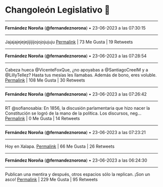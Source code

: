 # Changoleón Legislativo 🙈
*****
**Fernández Noroña** (**@fernandeznorona**) • 23-06-2023 a las 07:30:15
*****
Jajajajejejejijijijojojojujuju
[Permalink](https://twitter.com/fernandeznorona/status/1672265820272197632) | 73 Me Gusta | 19 Retweets
*****
**Fernández Noroña** (**@fernandeznorona**) • 23-06-2023 a las 07:28:54
*****
Cabeza hueca @VicenteFoxQue, ¿no apoyabas a @SantiagoCreelM y a @LillyTellez? Hasta tus mesías les llamabas. Además de bono, eres voluble.
[Permalink](https://twitter.com/fernandeznorona/status/1672265480810422273) | 108 Me Gusta | 30 Retweets
*****
**Fernández Noroña** (**@fernandeznorona**) • 23-06-2023 a las 07:26:42
*****
RT @sofianosabia: En 1856, la discusión parlamentaria que hizo nacer la Constitución se logró de la mano de la política.
Los discursos, neg…
[Permalink](https://twitter.com/fernandeznorona/status/1672264926172450817) | 0 Me Gusta | 14 Retweets
*****
**Fernández Noroña** (**@fernandeznorona**) • 23-06-2023 a las 07:23:21
*****
Hoy en Xalapa.
[Permalink](https://twitter.com/fernandeznorona/status/1672264084899905536) | 66 Me Gusta | 26 Retweets
*****
**Fernández Noroña** (**@fernandeznorona**) • 23-06-2023 a las 06:24:30
*****
Publican una mentira y después, otros espacios sólo la replican. ¡Son un asco!
[Permalink](https://twitter.com/fernandeznorona/status/1672249273285775364) | 229 Me Gusta | 95 Retweets